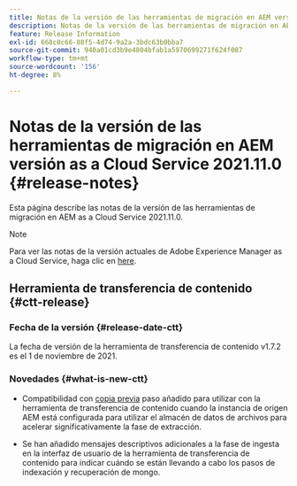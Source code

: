 ```yaml
---
title: Notas de la versión de las herramientas de migración en AEM versión as a Cloud Service 2021.11.0
description: Notas de la versión de las herramientas de migración en AEM versión as a Cloud Service 2021.11.0
feature: Release Information
exl-id: 668c0c66-88f5-4d74-9a2a-3bdc63b0bba7
source-git-commit: 940a01cd3b9e4804bfab1a5970699271f624f087
workflow-type: tm+mt
source-wordcount: '156'
ht-degree: 8%

---
```


# Notas de la versión de las herramientas de migración en AEM versión as a Cloud Service 2021.11.0 {#release-notes}

Esta página describe las notas de la versión de las herramientas de migración en AEM as a Cloud Service 2021.11.0.

>[!NOTE]
>Para ver las notas de la versión actuales de Adobe Experience Manager as a Cloud Service, haga clic en [here](https://experienceleague.adobe.com/docs/experience-manager-cloud-service/release-notes/release-notes/release-notes-current.html?lang=es).

## Herramienta de transferencia de contenido {#ctt-release}

### Fecha de la versión {#release-date-ctt}

La fecha de versión de la herramienta de transferencia de contenido v1.7.2 es el 1 de noviembre de 2021.

### Novedades {#what-is-new-ctt}

* Compatibilidad con [copia previa](https://experienceleague.adobe.com/docs/experience-manager-cloud-service/moving/cloud-migration/content-transfer-tool/handling-large-content-repositories.html?lang=en) paso añadido para utilizar con la herramienta de transferencia de contenido cuando la instancia de origen AEM está configurada para utilizar el almacén de datos de archivos para acelerar significativamente la fase de extracción.

* Se han añadido mensajes descriptivos adicionales a la fase de ingesta en la interfaz de usuario de la herramienta de transferencia de contenido para indicar cuándo se están llevando a cabo los pasos de indexación y recuperación de mongo.
